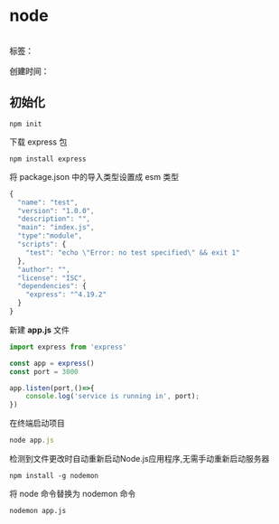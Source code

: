 # node

<div style="color: red;padding: 16px 0; font-weight: 600;color: rgb(82 82 82); display: flex;gap: 10px;">
    <span>标签：</span>
    <Badge type="tip" text="工作" />
    <Badge type="tip" text="初始化" />
    <Badge type="tip" text="原子化" />
</div>

<div style="color: red; font-weight: 600;color: rgb(82 82 82);">
    <span>创建时间：</span>
    <Badge type="tip" text="2024-05-02" />
</div>

## 初始化

```
npm init

```

下载 express 包

```
npm install express

```

将 package.json 中的导入类型设置成 esm 类型

```js
{
  "name": "test",
  "version": "1.0.0",
  "description": "",
  "main": "index.js",
  "type":"module",
  "scripts": {
    "test": "echo \"Error: no test specified\" && exit 1"
  },
  "author": "",
  "license": "ISC",
  "dependencies": {
    "express": "^4.19.2"
  }
}

```

新建 **app.js** 文件

```js
import express from 'express'

const app = express()
const port = 3000

app.listen(port,()=>{
    console.log('service is running in', port);
})

```

在终端启动项目

```js
node app.js

```

检测到文件更改时自动重新启动Node.js应用程序,无需手动重新启动服务器

```
npm install -g nodemon

```

将 node 命令替换为 nodemon 命令

```
nodemon app.js

```
 